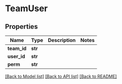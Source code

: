 # TeamUser


## Properties
Name | Type | Description | Notes
------------ | ------------- | ------------- | -------------
**team_id** | **str** |  | 
**user_id** | **str** |  | 
**perm** | **str** |  | 

[[Back to Model list]](../README.md#documentation-for-models) [[Back to API list]](../README.md#documentation-for-api-endpoints) [[Back to README]](../README.md)


